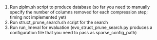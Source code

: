 1. Run ziplm.sh script to produce database (so far you need to manually specify the number of columns removed for each compression step; timing not implemented yet)
2. Run struct_prune_search.sh script for the search 
3. Run run_lmeval for evaluation (evo_struct_prune_search.py produces a configuration file that you need to pass as sparse_config_path)
